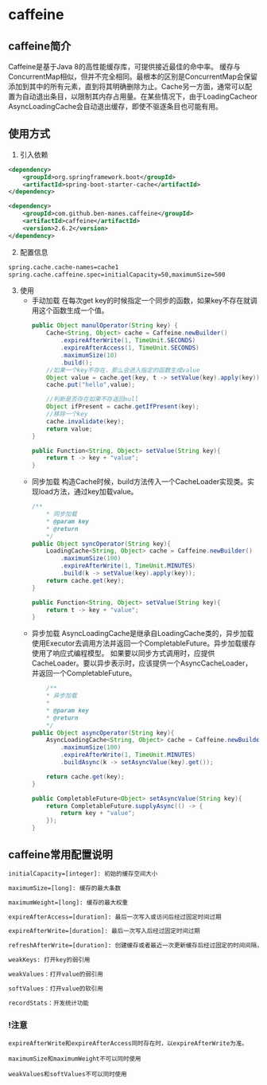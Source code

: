 # caffeine
## caffeine简介  
Caffeine是基于Java 8的高性能缓存库，可提供接近最佳的命中率。
缓存与ConcurrentMap相似，但并不完全相同。最根本的区别是ConcurrentMap会保留添加到其中的所有元素，直到将其明确删除为止。Cache另一方面，通常可以配置为自动退出条目，以限制其内存占用量。在某些情况下，由于LoadingCacheor AsyncLoadingCache会自动退出缓存，即使不驱逐条目也可能有用。  
## 使用方式  
1. 引入依赖  
```xml
<dependency>
    <groupId>org.springframework.boot</groupId>
    <artifactId>spring-boot-starter-cache</artifactId>
</dependency>

<dependency>
    <groupId>com.github.ben-manes.caffeine</groupId>
    <artifactId>caffeine</artifactId>
    <version>2.6.2</version>
</dependency>
```  
2. 配置信息
```xml
spring.cache.cache-names=cache1
spring.cache.caffeine.spec=initialCapacity=50,maximumSize=500
```  

3. 使用  
    - 手动加载
在每次get key的时候指定一个同步的函数，如果key不存在就调用这个函数生成一个值。
        ```java
        public Object manulOperator(String key) {
            Cache<String, Object> cache = Caffeine.newBuilder()
                .expireAfterWrite(1, TimeUnit.SECONDS)
                .expireAfterAccess(1, TimeUnit.SECONDS)
                .maximumSize(10)
                .build();
            //如果一个key不存在，那么会进入指定的函数生成value
            Object value = cache.get(key, t -> setValue(key).apply(key));
            cache.put("hello",value);

            //判断是否存在如果不存返回null
            Object ifPresent = cache.getIfPresent(key);
            //移除一个key
            cache.invalidate(key);
            return value;
        }

        public Function<String, Object> setValue(String key){
            return t -> key + "value";
        }
        ```  
    - 同步加载
    构造Cache时候，build方法传入一个CacheLoader实现类。实现load方法，通过key加载value。
        ```java
        /**
            * 同步加载
            * @param key
            * @return
            */
        public Object syncOperator(String key){
            LoadingCache<String, Object> cache = Caffeine.newBuilder()
                .maximumSize(100)
                .expireAfterWrite(1, TimeUnit.MINUTES)
                .build(k -> setValue(key).apply(key));
            return cache.get(key);
        }

        public Function<String, Object> setValue(String key){
            return t -> key + "value";
        }
        ``` 
    - 异步加载
AsyncLoadingCache是继承自LoadingCache类的，异步加载使用Executor去调用方法并返回一个CompletableFuture。异步加载缓存使用了响应式编程模型。
如果要以同步方式调用时，应提供CacheLoader。要以异步表示时，应该提供一个AsyncCacheLoader，并返回一个CompletableFuture。
        ```java
            /**
            * 异步加载
            *
            * @param key
            * @return
            */
        public Object asyncOperator(String key){
            AsyncLoadingCache<String, Object> cache = Caffeine.newBuilder()
                .maximumSize(100)
                .expireAfterWrite(1, TimeUnit.MINUTES)
                .buildAsync(k -> setAsyncValue(key).get());

            return cache.get(key);
        }

        public CompletableFuture<Object> setAsyncValue(String key){
            return CompletableFuture.supplyAsync(() -> {
                return key + "value";
            });
        }
        ```  
## caffeine常用配置说明
```xml
initialCapacity=[integer]: 初始的缓存空间大小

maximumSize=[long]: 缓存的最大条数

maximumWeight=[long]: 缓存的最大权重

expireAfterAccess=[duration]: 最后一次写入或访问后经过固定时间过期

expireAfterWrite=[duration]: 最后一次写入后经过固定时间过期

refreshAfterWrite=[duration]: 创建缓存或者最近一次更新缓存后经过固定的时间间隔，刷新缓存

weakKeys: 打开key的弱引用

weakValues：打开value的弱引用

softValues：打开value的软引用

recordStats：开发统计功能
```  
### !注意
```
expireAfterWrite和expireAfterAccess同时存在时，以expireAfterWrite为准。

maximumSize和maximumWeight不可以同时使用

weakValues和softValues不可以同时使用
```  
